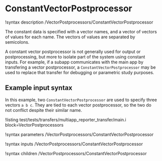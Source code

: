 # ConstantVectorPostprocessor

!syntax description /VectorPostprocessors/ConstantVectorPostprocessor

The constant data is specified with a vector names, and a vector of vectors of values for each name. The vectors of values are separated by semicolons.

A constant vector postprocessor is not generally used for output or postprocessing, but more to isolate part of the system using constant inputs. For example, if a subapp communicates with the main app by transfering a vector postprocessor, a `ConstantVectorPostprocessor` may be used to replace that transfer for debugging or parametric study purposes.

## Example input syntax

In this example, two `ConstantVectorPostprocessor` are used to specify three vectors `a b c`. They are tied to each vector postprocessor, so the two do not conflict despite their similar name.

!listing test/tests/transfers/multiapp_reporter_transfer/main.i block=VectorPostprocessors

!syntax parameters /VectorPostprocessors/ConstantVectorPostprocessor

!syntax inputs /VectorPostprocessors/ConstantVectorPostprocessor

!syntax children /VectorPostprocessors/ConstantVectorPostprocessor
